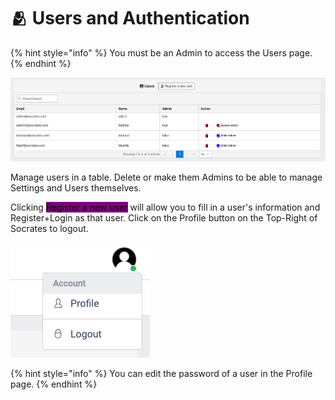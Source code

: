 # 🫂 Users and Authentication

{% hint style="info" %}
You must be an Admin to access the Users page.
{% endhint %}

![](<../.gitbook/assets/Screen Shot 2022-04-03 at 15.31.20.png>)

Manage users in a table. Delete or make them Admins to be able to manage Settings and Users themselves.

Clicking <mark style="background-color:purple;">Register a new user</mark> will allow you to fill in a user's information and Register+Login as that user. Click on the Profile button on the Top-Right of Socrates to logout.

![](<../.gitbook/assets/Screen Shot 2022-04-03 at 15.36.55.png>)

{% hint style="info" %}
You can edit the password of a user in the Profile page.
{% endhint %}

